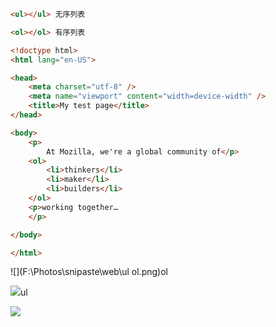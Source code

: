 ```html
<ul></ul> 无序列表

<ol></ol> 有序列表
```

```html
<!doctype html>
<html lang="en-US">

<head>
    <meta charset="utf-8" />
    <meta name="viewport" content="width=device-width" />
    <title>My test page</title>
</head>

<body>
    <p>
        At Mozilla, we're a global community of</p>
    <ol>
        <li>thinkers</li>
        <li>maker</li>
        <li>builders</li>
    </ol>
    <p>working together…
    </p>

</body>

</html>
```

![](F:\Photos\snipaste\web\ul ol.png)ol

![](F:\Photos\snipaste\web\ul.png)ul

![](F:\Photos\snipaste\web\解析组成文件的顺序.png)

